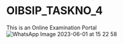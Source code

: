 # OIBSIP_TASKNO_4
This is an Online Examination Portal
![WhatsApp Image 2023-06-01 at 15 22 58](https://github.com/SreeVarshith/OIBSIP_TASKNO_4/assets/95604448/6e0719cb-ba0b-4deb-8847-a93757c6de08)
